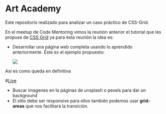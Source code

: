 # Art Academy

Este repositorio realizado para analizar un caso práctico de CSS-Grid.

En el meetup de Code Mentoring vimos la reunión anterior el tutorial que les propuse de [CSS Grid](https://scrimba.com/g/gR8PTE) ya para ésta reunión la idea es:
- Desarrollar una página web completa usando lo aprendido anteriormente. Éste es el ejemplo propuesto:

     ![](https://i.ibb.co/FH0ZygJ/cssgrid-cristianorozco.jpg)
     
 Así es como queda en definitiva 
 
 #[Live](https://corozb.github.io/artAcademy/)

- Buscar imagenes en la páginas de unsplash o pexels para dar un background
- El sitio debe ser responsive para ellos también podemos usar **grid-areas** que nos facilitará la transición.


